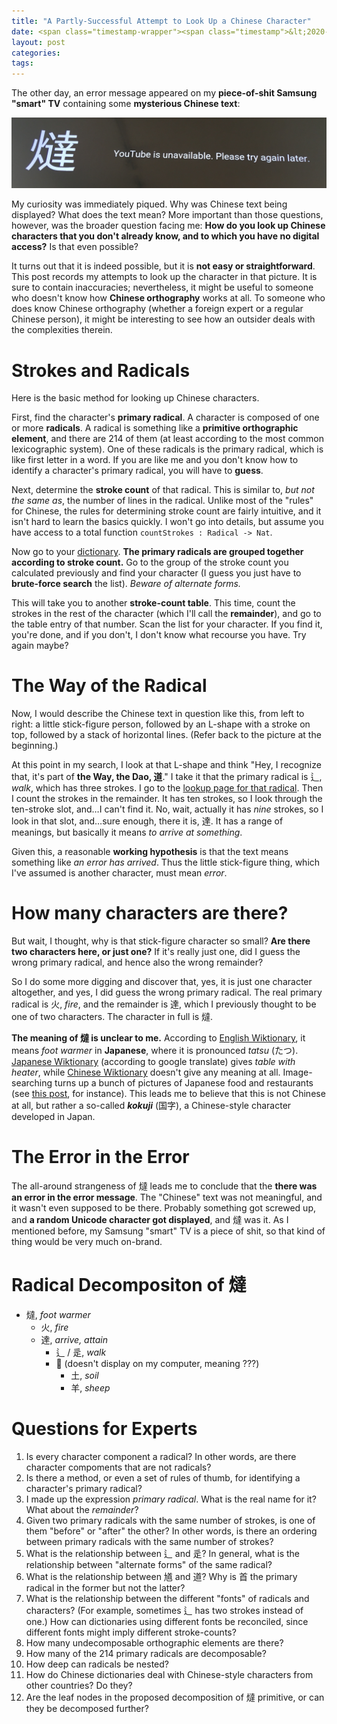 ```yaml
---
title: "A Partly-Successful Attempt to Look Up a Chinese Character"
date: <span class="timestamp-wrapper"><span class="timestamp">&lt;2020-03-09 Mon&gt;</span></span>
layout: post
categories:
tags:
---
```

The other day, an error message appeared on my **piece-of-shit Samsung "smart" TV** containing some **mysterious Chinese text**:

![img](/assets/2020-03-09-chinese/samsung-chinese-error.JPG)

My curiosity was immediately piqued. Why was Chinese text being displayed? What does the text mean? More important than those questions, however, was the broader question facing me: **How do you look up Chinese characters that you don't already know, and to which you have no digital access?** Is that even possible?

It turns out that it is indeed possible, but it is **not easy or straightforward**. This post records my attempts to look up the character in that picture. It is sure to contain inaccuracies; nevertheless, it might be useful to someone who doesn't know how **Chinese orthography** works at all. To someone who does know Chinese orthography (whether a foreign expert or a regular Chinese person), it might be interesting to see how an outsider deals with the complexities therein.


# Strokes and Radicals

Here is the basic method for looking up Chinese characters.

First, find the character's **primary radical**. A character is composed of one or more **radicals**. A radical is something like a **primitive orthographic element**, and there are 214 of them (at least according to the most common lexicographic system). One of these radicals is the primary radical, which is like first letter in a word. If you are like me and you don't know how to identify a character's primary radical, you will have to **guess**.

Next, determine the **stroke count** of that radical. This is similar to, *but not the same as*, the number of lines in the radical. Unlike most of the "rules" for Chinese, the rules for determining stroke count are fairly intuitive, and it isn't hard to learn the basics quickly. I won't go into details, but assume you have access to a total function `countStrokes : Radical -> Nat`.

Now go to your [dictionary](https://www.mdbg.net/chinese/dictionary?page=radicals). **The primary radicals are grouped together according to stroke count.** Go to the group of the stroke count you calculated previously and find your character (I guess you just have to **brute-force search** the list). *Beware of alternate forms.*

This will take you to another **stroke-count table**. This time, count the strokes in the rest of the character (which I'll call the **remainder**), and go to the table entry of that number. Scan the list for your character. If you find it, you're done, and if you don't, I don't know what recourse you have. Try again maybe?


# The Way of the Radical

Now, I would describe the Chinese text in question like this, from left to right: a little stick-figure person, followed by an L-shape with a stroke on top, followed by a stack of horizontal lines. (Refer back to the picture at the beginning.)

At this point in my search, I look at that L-shape and think "Hey, I recognize that, it's part of **the Way, the Dao, 道**." I take it that the primary radical is 辶, *walk*, which has three strokes. I go to the [lookup page for that radical](https://www.mdbg.net/chinese/dictionary?cdqrad=162). Then I count the strokes in the remainder. It has ten strokes, so I look through the ten-stroke slot, and&#x2026;I can't find it. No, wait, actually it has *nine* strokes, so I look in that slot, and&#x2026;sure enough, there it is, 達. It has a range of meanings, but basically it means *to arrive at something*.

Given this, a reasonable **working hypothesis** is that the text means something like *an error has arrived*. Thus the little stick-figure thing, which I've assumed is another character, must mean *error*.


# How many characters are there?

But wait, I thought, why is that stick-figure character so small? **Are there two characters here, or just one?** If it's really just one, did I guess the wrong primary radical, and hence also the wrong remainder?

So I do some more digging and discover that, yes, it is just one character altogether, and yes, I did guess the wrong primary radical. The real primary radical is 火, *fire*, and the remainder is 達, which I previously thought to be one of two characters. The character in full is 燵.

**The meaning of 燵 is unclear to me.** According to [English Wiktionary](https://en.wiktionary.org/wiki/%E7%87%B5), it means *foot warmer* in **Japanese**, where it is pronounced *tatsu* (たつ). [Japanese Wiktionary](https://ja.wiktionary.org/wiki/%E7%87%B5) (according to google translate) gives *table with heater*, while [Chinese Wiktionary](https://zh.wiktionary.org/wiki/%E7%87%B5) doesn't give any meaning at all. Image-searching turns up a bunch of pictures of Japanese food and restaurants (see [this post](https://chuoukaikei.com/blog/383/), for instance). This leads me to believe that this is not Chinese at all, but rather a so-called ***kokuji*** (国字), a Chinese-style character developed in Japan.


# The Error in the Error

The all-around strangeness of 燵 leads me to conclude that the **there was an error in the error message**. The "Chinese" text was not meaningful, and it wasn't even supposed to be there. Probably something got screwed up, and **a random Unicode character got displayed**, and 燵 was it. As I mentioned before, my Samsung "smart" TV is a piece of shit, so that kind of thing would be very much on-brand.


# Radical Decompositon of 燵

-   燵, *foot warmer*
    -   火, *fire*
    -   達, *arrive, attain*
        -   辶 / 辵, *walk*
        -   𦍒 (doesn't display on my computer, meaning ???)
            -   土, *soil*
            -   羊, *sheep*


# Questions for Experts

1.  Is every character component a radical? In other words, are there character compoments that are not radicals?
2.  Is there a method, or even a set of rules of thumb, for identifying a character's primary radical?
3.  I made up the expression *primary radical*. What is the real name for it? What about the *remainder*?
4.  Given two primary radicals with the same number of strokes, is one of them "before" or "after" the other? In other words, is there an ordering between primary radicals with the same number of strokes?
5.  What is the relationship between 辶 and 辵? In general, what is the relationship between "alternate forms" of the same radical?
6.  What is the relationship between 馗 and 道? Why is 首 the primary radical in the former but not the latter?
7.  What is the relationship between the different "fonts" of radicals and characters? (For example, sometimes 辶 has two strokes instead of one.) How can dictionaries using different fonts be reconciled, since different fonts might imply different stroke-counts?
8.  How many undecomposable orthographic elements are there?
9.  How many of the 214 primary radicals are decomposable?
10. How deep can radicals be nested?
11. How do Chinese dictionaries deal with Chinese-style characters from other countries? Do they?
12. Are the leaf nodes in the proposed decomposition of 燵 primitive, or can they be decomposed further?
